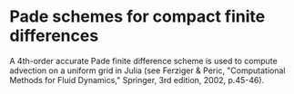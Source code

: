 # Pade schemes for compact finite differences
A 4th-order accurate Pade finite difference scheme is used to compute advection on a uniform grid in Julia (see Ferziger & Peric, "Computational Methods for Fluid Dynamics," Springer, 3rd edition, 2002, p.45-46).
